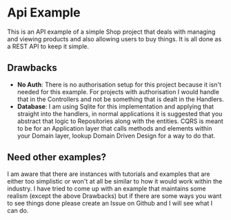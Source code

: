 ﻿# Api Example

This is an API example of a simple Shop project that deals with managing and viewing products and also allowing users to buy things. It is all done as a REST API to keep it simple.

## Drawbacks

- **No Auth**: There is no authorisation setup for this project because it isn't needed for this example. For projects with authorisation I would handle that in the Controllers and not be something that is dealt in the Handlers.
- **Database**: I am using Sqlite for this implementation and applying that straight into the handlers, in normal applications it is suggested that you abstract that logic to Repositories along with the entities. CQRS is meant to be for an Application layer that calls methods and elements within your Domain layer, lookup Domain Driven Design for a way to do that.

## Need other examples?

I am aware that there are instances with tutorials and examples that are either too simplistic or won't at all be similar to how it would work within the industry. I have tried to come up with an example that maintains some realism (except the above Drawbacks) but if there are some ways you want to see things done please create an Issue on Github and I will see what I can do. 